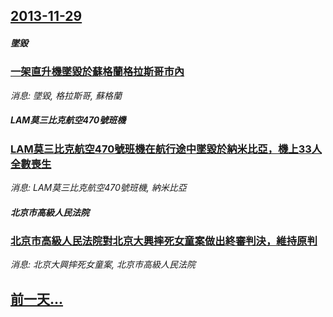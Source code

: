 ## [2013-11-29](/news/2013/11/29/index.md)

##### 墜毀
### [ 一架直升機墜毀於蘇格蘭格拉斯哥市內 ](/news/2013/11/29/一架直升機墜毀於蘇格蘭格拉斯哥市內.md)
_消息: 墜毀, 格拉斯哥, 蘇格蘭_

##### LAM莫三比克航空470號班機
### [ LAM莫三比克航空470號班機在航行途中墜毀於納米比亞，機上33人全數喪生 ](/news/2013/11/29/LAM莫三比克航空470號班機在航行途中墜毀於納米比亞-機上33人全數喪生.md)
_消息: LAM莫三比克航空470號班機, 納米比亞_

##### 北京市高級人民法院
### [ 北京市高級人民法院對北京大興摔死女童案做出終審判決，維持原判 ](/news/2013/11/29/北京市高級人民法院對北京大興摔死女童案做出終審判決-維持原判.md)
_消息: 北京大興摔死女童案, 北京市高級人民法院_

## [前一天...](/news/2013/11/28/index.md)

